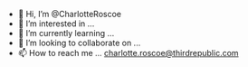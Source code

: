 - 👋 Hi, I’m @CharlotteRoscoe
- 👀 I’m interested in ...
- 🌱 I’m currently learning ...
- 💞️ I’m looking to collaborate on ... 
- 📫 How to reach me ... charlotte.roscoe@thirdrepublic.com

<!---
CharlotteRoscoe/CharlotteRoscoe is a ✨ special ✨ repository because its `README.md` (this file) appears on your GitHub profile.
You can click the Preview link to take a look at your changes.
--->
